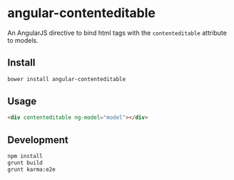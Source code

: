 # angular-contenteditable

An AngularJS directive to bind html tags with the `contenteditable` attribute to models.

## Install

```bash
bower install angular-contenteditable
```

## Usage

```html
<div contenteditable ng-model="model"></div>
```

## Development

```bash
npm install
grunt build
grunt karma:e2e
```
